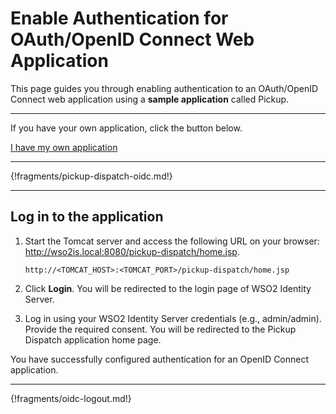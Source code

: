 # Enable Authentication for OAuth/OpenID Connect Web Application

This page guides you through enabling authentication to an OAuth/OpenID Connect web application using a **sample application** called Pickup. 

----
If you have your own application, click the button below.

<a class="samplebtn_a" href="../../guides/login/webapp-oidc" target="_blank" rel="nofollow noopener">I have my own application</a>

----

{!fragments/pickup-dispatch-oidc.md!}

----

## Log in to the application

1. Start the Tomcat server and access the following URL on your browser: <http://wso2is.local:8080/pickup-dispatch/home.jsp>.

	```
	http://<TOMCAT_HOST>:<TOMCAT_PORT>/pickup-dispatch/home.jsp
	```

2. Click **Login**. You will be redirected to the login page of WSO2 Identity Server. 

3. Log in using your WSO2 Identity Server credentials (e.g., admin/admin). Provide the required consent. You will be redirected to the Pickup Dispatch application home page.

You have successfully configured authentication for an OpenID Connect application.

----

{!fragments/oidc-logout.md!}





